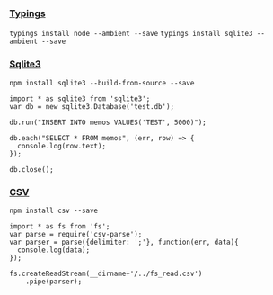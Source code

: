 ### [Typings](https://github.com/typings/typings)
`typings install node --ambient --save`
`typings install sqlite3 --ambient --save`

### [Sqlite3](https://github.com/mapbox/node-sqlite3)
`npm install sqlite3 --build-from-source --save`


    import * as sqlite3 from 'sqlite3';
    var db = new sqlite3.Database('test.db');

    db.run("INSERT INTO memos VALUES('TEST', 5000)");

    db.each("SELECT * FROM memos", (err, row) => {
      console.log(row.text);
    });

    db.close();


### [CSV](https://github.com/wdavidw/node-csv)
`npm install csv --save`

    import * as fs from 'fs';
    var parse = require('csv-parse');
    var parser = parse({delimiter: ';'}, function(err, data){
      console.log(data);
    });

    fs.createReadStream(__dirname+'/../fs_read.csv')
        .pipe(parser);
